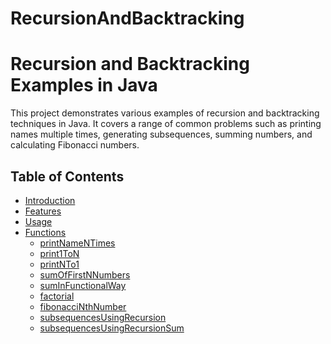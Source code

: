 ﻿# RecursionAndBacktracking
# Recursion and Backtracking Examples in Java

This project demonstrates various examples of recursion and backtracking techniques in Java. It covers a range of common problems such as printing names multiple times, generating subsequences, summing numbers, and calculating Fibonacci numbers.

## Table of Contents

- [Introduction](#introduction)
- [Features](#features)
- [Usage](#usage)
- [Functions](#functions)
  - [printNameNTimes](#printnamentimes)
  - [print1ToN](#print1ton)
  - [printNTo1](#printnTo1)
  - [sumOfFirstNNumbers](#sumoffirstnnumbers)
  - [sumInFunctionalWay](#suminfunctionalway)
  - [factorial](#factorial)
  - [fibonacciNthNumber](#fibonaccinthnumber)
  - [subsequencesUsingRecursion](#subsequencesusingrecursion)
  - [subsequencesUsingRecursionSum](#subsequencesusingrecursionsum)

 
